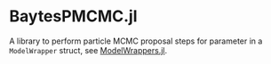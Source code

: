 # BaytesPMCMC.jl
A library to perform particle MCMC proposal steps for parameter in a `ModelWrapper` struct, see [ModelWrappers.jl](https://github.com/paschermayr/ModelWrappers.jl).
